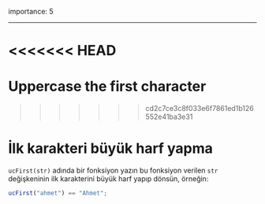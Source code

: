 importance: 5

---

<<<<<<< HEAD
=======
# Uppercase the first character
>>>>>>> cd2c7ce3c8f033e6f7861ed1b126552e41ba3e31

# İlk karakteri büyük harf yapma

`ucFirst(str)` adında bir fonksiyon yazın bu fonksiyon verilen `str` değişkeninin ilk karakterini büyük harf yapıp dönsün, örneğin:

```js
ucFirst("ahmet") == "Ahmet";
```
